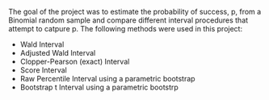 The goal of the project was to estimate the probability of success, p, from a Binomial random sample and compare different interval procedures that attempt to catpure p. The following methods were used in this project:
* Wald Interval
* Adjusted Wald Interval
* Clopper-Pearson (exact) Interval
* Score Interval
* Raw Percentile Interval using a parametric bootstrap
* Bootstrap t Interval using a parametric bootstrp